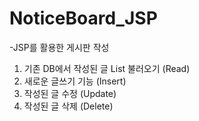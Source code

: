 # NoticeBoard_JSP

-JSP를 활용한 게시판 작성

1. 기존 DB에서 작성된 글 List 불러오기 (Read)
2. 새로운 글쓰기 기능 (Insert)
3. 작성된 글 수정 (Update)
4. 작성된 글 삭제 (Delete)
